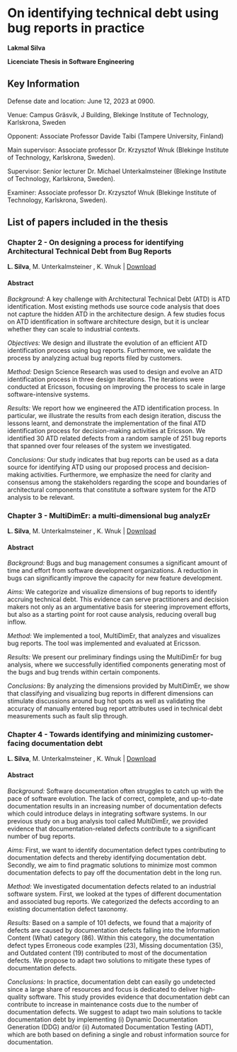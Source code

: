 
# On identifying technical debt using bug reports in practice

**Lakmal Silva**

**Licenciate Thesis in Software Engineering**

## Key Information

Defense date and location: June 12, 2023 at 0900.

Venue: Campus Gräsvik, J Building, Blekinge Institute of Technology, Karlskrona, Sweden

Opponent: Associate Professor Davide Taibi (Tampere University, Finland)

Main supervisor: Associate professor Dr. Krzysztof Wnuk (Blekinge Institute of Technology, Karlskrona, Sweden).

Supervisor: Senior lecturer Dr. Michael Unterkalmsteiner (Blekinge Institute of Technology, Karlskrona, Sweden).

Examiner: Associate professor Dr. Krzysztof Wnuk (Blekinge Institute of Technology, Karlskrona, Sweden).

## List of papers included in the thesis

### Chapter 2 - On designing a process for identifying Architectural Technical Debt from Bug Reports
 **L. Silva**, M. Unterkalmsteiner , K. Wnuk | <a href="https://github.com/lakmalsilva/lakmalsilva.github.io/blob/main/papers/ATD.pdf" target="_blank">Download</a>
  
#### Abstract

*Background:* A key challenge with Architectural Technical Debt (ATD) is ATD identification. Most existing methods use source code analysis that does not capture the hidden ATD in the architecture design. A few studies focus on ATD identification in software architecture design, but it is unclear whether they can scale to industrial contexts.

*Objectives:* We design and illustrate the evolution of an efficient ATD identification process using bug reports. Furthermore, we validate the process by analyzing actual bug reports filed by customers.

*Method:* Design Science Research was used to design and evolve an ATD identification process in three design iterations. The iterations were conducted at Ericsson, focusing on improving the process to scale in large software-intensive systems.

*Results:* We report how we engineered the ATD identification process. In particular, we illustrate the results from each design iteration, discuss the lessons learnt, and demonstrate the implementation of the final ATD identification process for decision-making activities at Ericsson. We identified 30 ATD related defects from a random sample of 251 bug reports that spanned over four releases of the system we investigated.

*Conclusions:* Our study indicates that bug reports can be used as a data source for identifying ATD using our proposed process and decision-making activities. Furthermore, we emphasize the need for clarity and consensus among the stakeholders regarding the scope and boundaries of architectural components that constitute a software system for the ATD analysis to be relevant.

### Chapter 3 - MultiDimEr: a multi-dimensional bug analyzEr
 **L. Silva**, M. Unterkalmsteiner , K. Wnuk | <a href="https://dl.acm.org/doi/pdf/10.1145/3524843.3528099" target="_blank">Download</a>
 
#### Abstract

*Background:* Bugs and bug management consumes a significant amount of time and effort from software development organizations. A reduction in bugs can significantly improve the capacity for new feature development.

*Aims:* We categorize and visualize dimensions of bug reports to identify accruing technical debt.  This evidence can serve practitioners and decision makers not only as an argumentative basis for steering improvement efforts, but also as a starting point for root cause analysis, reducing overall bug inflow.

*Method:* We implemented a tool, MultiDimEr, that analyzes and visualizes bug reports. The tool was implemented and evaluated at Ericsson.

*Results:* We present our preliminary findings using the MultiDimEr for bug analysis, where we successfully identified components generating most of the bugs and  bug trends within certain components.

*Conclusions:* By analyzing the dimensions provided by MultiDimEr, we show that classifying and visualizing bug reports in different dimensions can stimulate discussions around bug hot spots as well as validating the accuracy of manually entered bug report attributes used in technical debt measurements such as fault slip through.
                    
### Chapter 4 - Towards identifying and minimizing customer-facing documentation debt
**L. Silva**, M. Unterkalmsteiner , K. Wnuk | <a href="https://github.com/lakmalsilva/lakmalsilva.github.io/blob/main/papers/doc_debt.pdf" target="_blank">Download</a>

#### Abstract

*Background:* Software documentation often struggles to catch up with the pace of software evolution. The lack of correct, complete, and up-to-date documentation results in an increasing number of documentation defects which could introduce delays in integrating software systems. In our previous study on a bug analysis tool called MultiDimEr, we provided evidence that documentation-related defects contribute to a significant number of bug reports.

*Aims:* First, we want to identify documentation defect types contributing to documentation defects and thereby identifying documentation debt. Secondly, we aim to find pragmatic solutions to minimize most common documentation defects to pay off the documentation debt in the long run.

*Method:* We investigated documentation defects related to an industrial software system. First, we looked at the types of different documentation and associated bug reports. We categorized the defects according to an existing documentation defect taxonomy.

*Results:* Based on a sample of 101 defects, we found that a majority of defects are caused by documentation defects falling into the Information Content (What) category (86). Within this category, the documentation defect types Erroneous code examples (23), Missing documentation (35), and Outdated content (19) contributed to most of the documentation defects. We propose to adapt two solutions to mitigate these types of documentation defects.

*Conclusions:* In practice, documentation debt can easily go undetected since a large share of resources and focus is dedicated to deliver high-quality software. This study provides evidence that documentation debt can contribute to increase in maintenance costs due to the number of documentation defects. We suggest to adapt two main solutions to tackle documentation debt by implementing (i) Dynamic Documentation Generation (DDG) and/or (ii) Automated Documentation Testing (ADT), which are both based on defining a single and robust information source for documentation.
   
